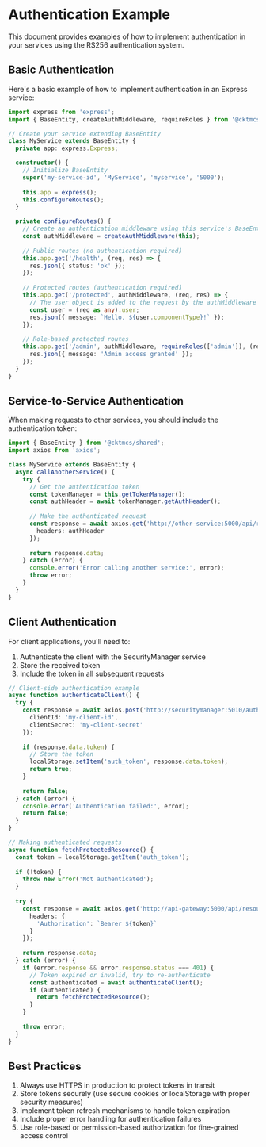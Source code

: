# Authentication Example

This document provides examples of how to implement authentication in your services using the RS256 authentication system.

## Basic Authentication

Here's a basic example of how to implement authentication in an Express service:

```typescript
import express from 'express';
import { BaseEntity, createAuthMiddleware, requireRoles } from '@cktmcs/shared';

// Create your service extending BaseEntity
class MyService extends BaseEntity {
  private app: express.Express;

  constructor() {
    // Initialize BaseEntity
    super('my-service-id', 'MyService', 'myservice', '5000');
    
    this.app = express();
    this.configureRoutes();
  }

  private configureRoutes() {
    // Create an authentication middleware using this service's BaseEntity instance
    const authMiddleware = createAuthMiddleware(this);
    
    // Public routes (no authentication required)
    this.app.get('/health', (req, res) => {
      res.json({ status: 'ok' });
    });
    
    // Protected routes (authentication required)
    this.app.get('/protected', authMiddleware, (req, res) => {
      // The user object is added to the request by the authMiddleware
      const user = (req as any).user;
      res.json({ message: `Hello, ${user.componentType}!` });
    });
    
    // Role-based protected routes
    this.app.get('/admin', authMiddleware, requireRoles(['admin']), (req, res) => {
      res.json({ message: 'Admin access granted' });
    });
  }
}
```

## Service-to-Service Authentication

When making requests to other services, you should include the authentication token:

```typescript
import { BaseEntity } from '@cktmcs/shared';
import axios from 'axios';

class MyService extends BaseEntity {
  async callAnotherService() {
    try {
      // Get the authentication token
      const tokenManager = this.getTokenManager();
      const authHeader = await tokenManager.getAuthHeader();
      
      // Make the authenticated request
      const response = await axios.get('http://other-service:5000/api/resource', {
        headers: authHeader
      });
      
      return response.data;
    } catch (error) {
      console.error('Error calling another service:', error);
      throw error;
    }
  }
}
```

## Client Authentication

For client applications, you'll need to:

1. Authenticate the client with the SecurityManager service
2. Store the received token
3. Include the token in all subsequent requests

```typescript
// Client-side authentication example
async function authenticateClient() {
  try {
    const response = await axios.post('http://securitymanager:5010/auth/client', {
      clientId: 'my-client-id',
      clientSecret: 'my-client-secret'
    });
    
    if (response.data.token) {
      // Store the token
      localStorage.setItem('auth_token', response.data.token);
      return true;
    }
    
    return false;
  } catch (error) {
    console.error('Authentication failed:', error);
    return false;
  }
}

// Making authenticated requests
async function fetchProtectedResource() {
  const token = localStorage.getItem('auth_token');
  
  if (!token) {
    throw new Error('Not authenticated');
  }
  
  try {
    const response = await axios.get('http://api-gateway:5000/api/resource', {
      headers: {
        'Authorization': `Bearer ${token}`
      }
    });
    
    return response.data;
  } catch (error) {
    if (error.response && error.response.status === 401) {
      // Token expired or invalid, try to re-authenticate
      const authenticated = await authenticateClient();
      if (authenticated) {
        return fetchProtectedResource();
      }
    }
    
    throw error;
  }
}
```

## Best Practices

1. Always use HTTPS in production to protect tokens in transit
2. Store tokens securely (use secure cookies or localStorage with proper security measures)
3. Implement token refresh mechanisms to handle token expiration
4. Include proper error handling for authentication failures
5. Use role-based or permission-based authorization for fine-grained access control
